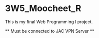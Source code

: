 # 3W5_Moocheet_R

This is my final Web Programming I project.

** Must be connected to JAC VPN Server **
